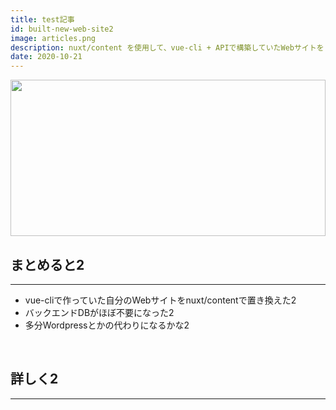 ```yaml
---
title: test記事
id: built-new-web-site2
image: articles.png
description: nuxt/content を使用して、vue-cli + APIで構築していたWebサイトをリプレイスしました
date: 2020-10-21
---
```


<img src="/articles.png" style="height:250px;width:100%;object-fit:cover">

## まとめると2

***

- vue-cliで作っていた自分のWebサイトをnuxt/contentで置き換えた2
- バックエンドDBがほぼ不要になった2
- 多分Wordpressとかの代わりになるかな2

<br>

## 詳しく2

***
